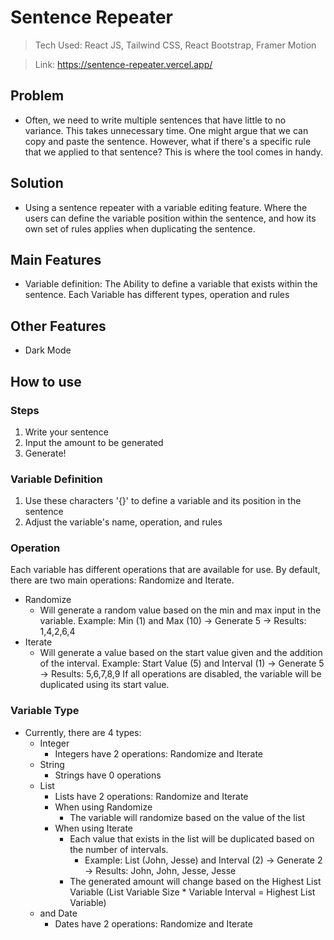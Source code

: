 # Sentence Repeater
> Tech Used: React JS, Tailwind CSS, React Bootstrap, Framer Motion

> Link: https://sentence-repeater.vercel.app/

## Problem
- Often, we need to write multiple sentences that have little to no variance. This takes unnecessary time. One might argue that we can copy and paste the sentence. However, what if there's a specific rule that we applied to that sentence? This is where the tool comes in handy.

## Solution
- Using a sentence repeater with a variable editing feature. Where the users can define the variable position within the sentence, and how its own set of rules applies when duplicating the sentence.

## Main Features
- Variable definition: The Ability to define a variable that exists within the sentence. Each Variable has different types, operation and rules

## Other Features
- Dark Mode

## How to use

### Steps
1. Write your sentence
2. Input the amount to be generated
3. Generate!

### Variable Definition
1. Use these characters '{}' to define a variable and its position in the sentence
2. Adjust the variable's name, operation, and rules

### Operation
Each variable has different operations that are available for use. By default, there are two main operations: Randomize and Iterate.
- Randomize
  - Will generate a random value based on the min and max input in the variable.
    Example: Min (1) and Max (10) -> Generate 5 -> Results: 1,4,2,6,4
- Iterate
  - Will generate a value based on the start value given and the addition of the interval.
    Example: Start Value (5) and Interval (1) -> Generate 5 -> Results: 5,6,7,8,9
If all operations are disabled, the variable will be duplicated using its start value.

### Variable Type
- Currently, there are 4 types:
  - Integer
    - Integers have 2 operations: Randomize and Iterate
  - String
    - Strings have 0 operations
  - List
    - Lists have 2 operations: Randomize and Iterate
    - When using Randomize
      - The variable will randomize based on the value of the list
    - When using Iterate
      - Each value that exists in the list will be duplicated based on the number of intervals.
        - Example: List (John, Jesse) and Interval (2) -> Generate 2 -> Results: John, John, Jesse, Jesse
      - The generated amount will change based on the Highest List Variable (List Variable Size * Variable Interval = Highest List Variable)
  - and Date
    - Dates have 2 operations: Randomize and Iterate

